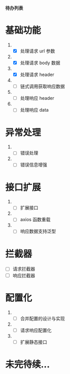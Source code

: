 **待办列表**

# 基础功能

1. - [x] 处理请求 url 参数
2. - [x] 处理请求 body 数据
3. - [x] 处理请求 header
4. - [ ] 链式调用获取响应数据
5. - [ ] 处理响应 header
6. - [ ] 处理响应 data

# 异常处理

1. - [ ] 错误处理
2. - [ ] 错误信息增强

# 接口扩展

1. - [ ] 扩展接口
2. - [ ] axios 函数重载
3. - [ ] 响应数据支持泛型

# 拦截器

- [ ] 请求拦截器
- [ ] 响应拦截器

# 配置化

1. - [ ] 合并配置的设计与实现
2. - [ ] 请求响应配置化
3. - [ ] 扩展静态接口

# 未完待续...